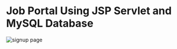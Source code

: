 # Job Portal Using JSP Servlet and MySQL Database 

![signup page](https://github.com/Codersonudiwakar/Jobportal-using-jsp-servlet-mySQL/assets/138717372/4d23d9b2-37a4-40af-b63a-b93d1de6c4a3)
